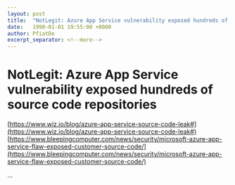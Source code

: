 ```yaml
---
layout: post
title:  "NotLegit: Azure App Service vulnerability exposed hundreds of source code repositories"
date:   1990-01-01 19:55:00 +0000
author: PfiatDe
excerpt_separator: <!--more-->
---
```


# NotLegit: Azure App Service vulnerability exposed hundreds of source code repositories
[https://www.wiz.io/blog/azure-app-service-source-code-leak#](https://www.wiz.io/blog/azure-app-service-source-code-leak#)
[https://www.bleepingcomputer.com/news/security/microsoft-azure-app-service-flaw-exposed-customer-source-code/](https://www.bleepingcomputer.com/news/security/microsoft-azure-app-service-flaw-exposed-customer-source-code/)

...
<!--more-->
